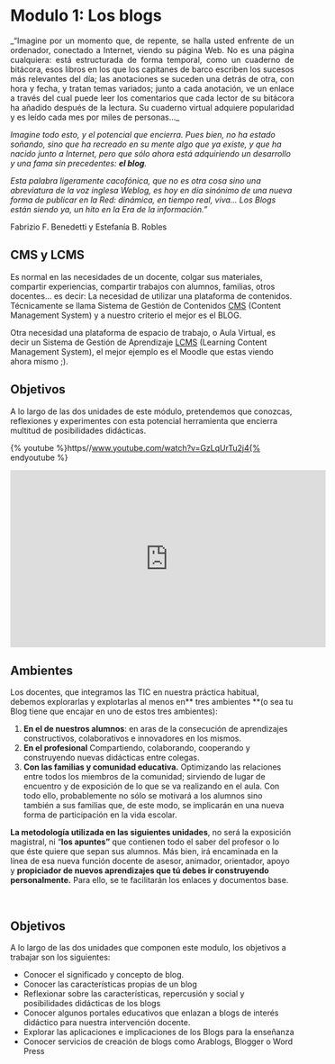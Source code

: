 # Modulo 1: Los blogs

<P ALIGN="justify">_“Imagine por un momento que, de repente, se halla usted enfrente de un ordenador, conectado a Internet, viendo su página Web. No es una página cualquiera: está estructurada de forma temporal, como un cuaderno de bitácora, esos libros en los que los capitanes de barco escriben los sucesos más relevantes del día; las anotaciones se suceden una detrás de otra, con hora y fecha, y tratan temas variados; junto a cada anotación, ve un enlace a través del cual puede leer los comentarios que cada lector de su bitácora ha añadido después de la lectura. Su cuaderno virtual adquiere popularidad y es leído cada mes por miles de personas…_

_Imagine todo esto, y el potencial que encierra. Pues bien, no ha estado soñando, sino que ha recreado en su mente algo que ya existe, y que ha nacido junto a Internet, pero que sólo ahora está adquiriendo un desarrollo y una fama sin precedentes: **el blog**._

_Esta palabra ligeramente cacofónica, que no es otra cosa sino una abreviatura de la voz inglesa Weblog, es hoy en día sinónimo de una nueva forma de publicar en la Red: dinámica, en tiempo real, viva… Los Blogs están siendo ya, un hito en la Era de la información.”_

Fabrizio F. Benedetti y Estefanía B. Robles

## CMS y LCMS

Es normal en las necesidades de un docente, colgar sus materiales, compartir experiencias, compartir trabajos con alumnos, familias, otros docentes... es decir: La necesidad de utilizar una plataforma de contenidos. Técnicamente se llama Sistema de Gestión de Contenidos [CMS](https://es.wikipedia.org/wiki/Sistema_de_gesti%C3%B3n_de_contenidos) (Content Management System) y a nuestro criterio el mejor es el BLOG.

Otra necesidad una plataforma de espacio de trabajo, o Aula Virtual, es decir un Sistema de Gestión de Aprendizaje [LCMS](https://es.wikipedia.org/wiki/Sistema_de_gesti%C3%B3n_de_aprendizaje) (Learning Content Management System), el mejor ejemplo es el Moodle que estas viendo ahora mismo ;).

## Objetivos

A lo largo de las dos unidades de este módulo, pretendemos que conozcas, reflexiones y experimentes con esta potencial herramienta que encierra multitud de posibilidades didácticas.

{% youtube %}https//www.youtube.com/watch?v=GzLqUrTu2j4{% endyoutube %}
<iframe width="560" height="315" src="https://www.youtube.com/embed/GzLqUrTu2j4" frameborder="0" allow="accelerometer; autoplay; encrypted-media; gyroscope; picture-in-picture" allowfullscreen></iframe>

## Ambientes 

Los docentes, que integramos las TIC en nuestra práctica habitual, debemos explorarlas y explotarlas al menos en** tres ambientes **(o sea tu Blog tiene que encajar en uno de estos tres ambientes):

1. **En el de nuestros alumnos**: en aras de la consecución de aprendizajes constructivos, colaborativos e innovadores en los mismos.
1. **En el profesional** Compartiendo, colaborando, cooperando y construyendo nuevas didácticas entre colegas.
1. **Con las familias y comunidad educativa.** Optimizando las relaciones entre todos los miembros de la comunidad; sirviendo de lugar de encuentro y de exposición de lo que se va realizando en el aula. Con todo ello, probablemente no sólo se motivará a los alumnos sino también a sus familias que, de este modo, se implicarán en una nueva forma de participación en la vida escolar.

**La metodología utilizada en las siguientes unidades**, no será la exposición magistral, ni “**los apuntes”** que contienen todo el saber del profesor o lo que éste quiere que sepan sus alumnos. Más bien, irá encaminada en la línea de esa nueva función docente de asesor, animador, orientador, apoyo y **propiciador de nuevos aprendizajes que tú debes ir construyendo personalmente.** Para ello, se te facilitarán los enlaces y documentos base.

 

## Objetivos

A lo largo de las dos unidades que componen este modulo, los objetivos a trabajar son los siguientes:

- Conocer el significado y concepto de blog.
- Conocer las características propias de un blog
- Reflexionar sobre las características, repercusión y social y posibilidades didácticas de los blogs
- Conocer algunos portales educativos que enlazan a blogs de interés didáctico para nuestra intervención docente.
- Explorar las aplicaciones e implicaciones de los Blogs para la enseñanza
- Conocer servicios de creación de blogs como Arablogs, Blogger o Word Press
</P>

